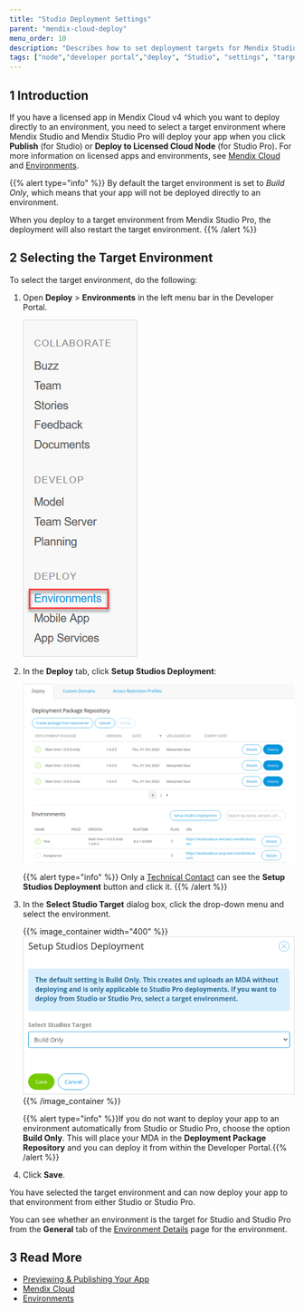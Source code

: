 ```yaml
---
title: "Studio Deployment Settings"
parent: "mendix-cloud-deploy"
menu_order: 10
description: "Describes how to set deployment targets for Mendix Studio and Studio Pro."
tags: ["node","developer portal","deploy", "Studio", "settings", "target", "Mendix Studios Target"]
---
```


## 1 Introduction

If you have a licensed app in Mendix Cloud v4 which you want to deploy directly to an environment, you need to select a target environment where Mendix Studio and Mendix Studio Pro will deploy your app when you click **Publish** (for Studio) or **Deploy to Licensed Cloud Node** (for Studio Pro). For more information on licensed apps and environments, see [Mendix Cloud](mendix-cloud-deploy) and [Environments](environments).

{{% alert type="info" %}}
By default the target environment is set to *Build Only*, which means that your app will not be deployed directly to an environment.

When you deploy to a target environment from Mendix Studio Pro, the deployment will also restart the target environment.
{{% /alert %}}

## 2 Selecting the Target Environment 

To select the target environment, do the following:

1.  Open **Deploy** > **Environments** in the left menu bar in the Developer Portal.

    ![Environments in the Developer Portal](attachments/studio-deployment-settings/developer-portal-deploy-environments.png)

2.  <a name="target"></a>In the **Deploy** tab, click **Setup Studios Deployment**:

    ![Deploy Tab of Environments Page](attachments/studio-deployment-settings/developer-portal-web-modeler-target.png)

    {{% alert type="info" %}} Only a [Technical Contact](/developerportal/company-app-roles/technical-contact) can see the **Setup Studios Deployment** button and click it. 
    {{% /alert %}}

3. In the **Select Studio Target** dialog box, click the drop-down menu and select the environment.

    {{% image_container width="400" %}}![Select Studios Target Dialog](attachments/studio-deployment-settings/setup-studios-deployment.png){{% /image_container %}}

    {{% alert type="info" %}}If you do not want to deploy your app to an environment automatically from Studio or Studio Pro, choose the option **Build Only**. This will place your MDA in the **Deployment Package Repository** and you can deploy it from within the Developer Portal.{{% /alert %}}

4. Click **Save**.

You have selected the target environment and can now deploy your app to that environment from either Studio or Studio Pro.

You can see whether an environment is the target for Studio and Studio Pro from the **General** tab of the [Environment Details](environments-details) page for the environment.

## 3 Read More

*   [Previewing & Publishing Your App](/studio/publishing-app)
*   [Mendix Cloud](mendix-cloud-deploy)
*   [Environments](environments)

